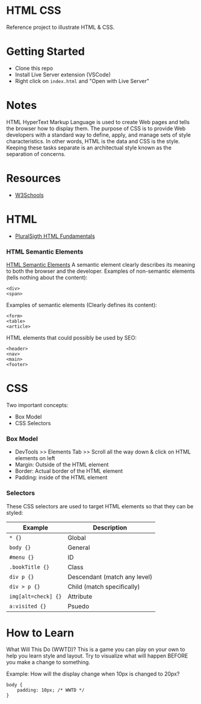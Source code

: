 # HTML CSS
Reference project to illustrate HTML & CSS.

# Getting Started
- Clone this repo
- Install Live Server extension (VSCode)
- Right click on `index.html` and "Open with Live Server"

# Notes
HTML HyperText Markup Language is used to create Web pages and tells the browser how to display them. The purpose of CSS is to provide Web developers with a standard way to define, apply, and manage sets of style characteristics.  In other words, HTML is the data and CSS is the style.  Keeping these tasks separate is an architectual style known as the separation of concerns.

# Resources
- [W3Schools](https://www.w3schools.com/)

# HTML
- [PluralSigth HTML Fundamentals](https://app.pluralsight.com/course-player?clipId=ecbf549b-e454-4d5a-9872-367356892b14)

### HTML Semantic Elements
[HTML Semantic Elements](https://www.w3schools.com/html/html5_semantic_elements.asp)
A semantic element clearly describes its meaning to both the browser and the developer. Examples of non-semantic elements (tells nothing about the content):
``` 
<div>
<span>
```

Examples of semantic elements (Clearly defines its content): 
```
<form>
<table>
<article>
```

HTML elements that could possibly be used by SEO:
```
<header>
<nav>
<main>
<footer>
```

# CSS
Two important concepts:
- Box Model
- CSS Selectors

### Box Model
- DevTools >> Elements Tab >> Scroll all the way down & click on HTML elements on left
- Margin: Outside of the HTML element
- Border: Actual border of the HTML element
- Padding: inside of the HTML element

### Selectors
These CSS selectors are used to target HTML elements so that they can be styled:

|Example|Description|
|-----------|-----------|
|`* {}`|Global|
|`body {}`|General|
|`#menu {}`|ID|
|`.bookTitle {}`|Class|
|`div p {}`|Descendant (match any level)|
|`div > p {}`|Child (match specifically)|
|`img[alt=check] {}`|Attribute|
|`a:visited {}`|Psuedo|

# How to Learn
What Will This Do (WWTD)?  This is a game you can play on your own to help you learn style and layout.  Try to visualize what will happen BEFORE you make a change to something.  

Example:
How will the display change when 10px is changed to 20px?
```
body {
    padding: 10px; /* WWTD */
}
```
